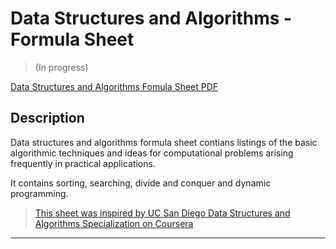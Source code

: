 # Data Structures and Algorithms - Formula Sheet
> (In progress)

[Data Structures and Algorithms Fomula Sheet PDF](./fady-ebeid_data-structures-algorithms.pdf)

## Description
Data structures and algorithms formula sheet contians listings of the basic algorithmic techniques and ideas for computational problems arising frequently in practical applications.

It contains sorting, searching, divide and conquer and dynamic programming.


> [This sheet was inspired by UC San Diego Data Structures and Algorithms Specialization on Coursera](https://www.coursera.org/specializations/data-structures-algorithms)

--------------------------------------------------------------------
